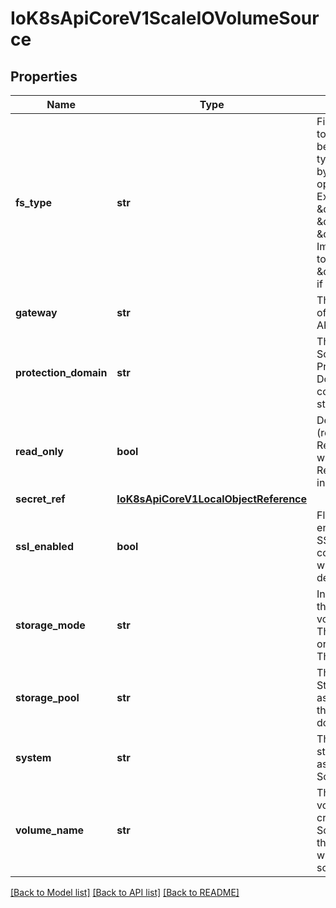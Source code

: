 # IoK8sApiCoreV1ScaleIOVolumeSource

## Properties
Name | Type | Description | Notes
------------ | ------------- | ------------- | -------------
**fs_type** | **str** | Filesystem type to mount. Must be a filesystem type supported by the host operating system. Ex. \&quot;ext4\&quot;, \&quot;xfs\&quot;, \&quot;ntfs\&quot;. Implicitly inferred to be \&quot;ext4\&quot; if unspecified. | [optional] 
**gateway** | **str** | The host address of the ScaleIO API Gateway. | 
**protection_domain** | **str** | The name of the ScaleIO Protection Domain for the configured storage. | [optional] 
**read_only** | **bool** | Defaults to false (read/write). ReadOnly here will force the ReadOnly setting in VolumeMounts. | [optional] 
**secret_ref** | [**IoK8sApiCoreV1LocalObjectReference**](IoK8sApiCoreV1LocalObjectReference.md) |  | 
**ssl_enabled** | **bool** | Flag to enable/disable SSL communication with Gateway, default false | [optional] 
**storage_mode** | **str** | Indicates whether the storage for a volume should be ThickProvisioned or ThinProvisioned. | [optional] 
**storage_pool** | **str** | The ScaleIO Storage Pool associated with the protection domain. | [optional] 
**system** | **str** | The name of the storage system as configured in ScaleIO. | 
**volume_name** | **str** | The name of a volume already created in the ScaleIO system that is associated with this volume source. | [optional] 

[[Back to Model list]](../README.md#documentation-for-models) [[Back to API list]](../README.md#documentation-for-api-endpoints) [[Back to README]](../README.md)

